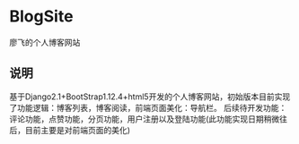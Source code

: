 # BlogSite
廖飞的个人博客网站
## 说明
基于Django2.1+BootStrap1.12.4+html5开发的个人博客网站，初始版本目前实现了功能逻辑：博客列表，博客阅读，前端页面美化：导航栏。
后续待开发功能：评论功能，点赞功能，分页功能，用户注册以及登陆功能(此功能实现日期稍微往后，目前主要是对前端页面的美化)
